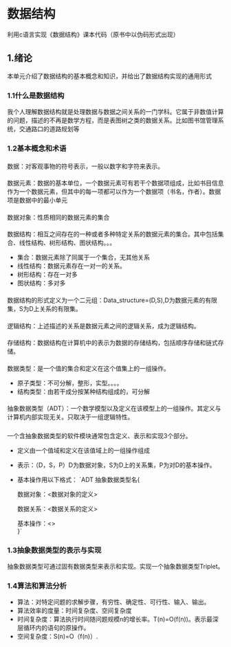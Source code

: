 # 数据结构
利用c语言实现《数据结构》课本代码（原书中以伪码形式出现）
## 1.绪论
本单元介绍了数据结构的基本概念和知识，并给出了数据结构实现的通用形式
### 1.1什么是数据结构
   我个人理解数据结构就是处理数据与数据之间关系的一门学科。它属于非数值计算的问题，描述的不再是数学方程，而是表图树之类的数据关系。比如图书馆管理系统，交通路口的道路规划等
### 1.2基本概念和术语
   #### 
   数据：对客观事物的符号表示，一般以数字和字符来表示。
   #### 
   数据元素：数据的基本单位，一个数据元素可有若干个数据项组成，比如书目信息作为一个数据元素，但其中的每一项都可以作为一个数据项（书名，作者）。数据项是数据中的最小单元
   #### 
   数据对象：性质相同的数据元素的集合
   ####
   数据结构：相互之间存在的一种或者多种特定关系的数据元素的集合。其中包括集合、线性结构、树形结构、图状结构。。。
   * 集合：数据元素除了同属于一个集合，无其他关系
   * 线性结构：数据元素存在一对一的关系。
   * 树形结构：存在一对多
   * 图状结构：多对多
   ####
   数据结构的形式定义为一个二元组：Data_structure=(D,S),D为数据元素的有限集，S为D上关系的有限集。
   ####
   逻辑结构：上述描述的关系是数据元素之间的逻辑关系，成为逻辑结构。
   ####
   存储结构：数据结构在计算机中的表示为数据的存储结构，包括顺序存储和链式存储。
   ####
   数据类型：是一个值的集合和定义在这个值集上的一组操作。
   * 原子类型：不可分解，整形，实型。。。。
   * 结构类型：由若干成分按某种结构组成的，可分解
   ####
   抽象数据类型（ADT）：一个数学模型以及定义在该模型上的一组操作。其定义与计算机内部实现无关。只取决于一组逻辑特性。
   #####
   一个含抽象数据类型的软件模块通常包含定义、表示和实现3个部分。
   * 定义由一个值域和定义在该值域上的一组操作组成
   * 表示：（D，S，P）D为数据对象，S为D上的关系集，P为对D的基本操作。
   * 基本操作用以下格式：
   `ADT 抽象数据类型名{   
   
     数据对象：<数据对象的定义>    
     
     数据关系：<数据关系的定义>   
     
     基本操作：<>      
   }`
   
   ### 1.3抽象数据类型的表示与实现
   抽象数据类型可通过固有数据类型来表示和实现。实现一个抽象数据类型Triplet。
   
   ### 1.4算法和算法分析
   * 算法：对特定问题的求解步骤，有穷性、确定性、可行性、输入、输出。
   * 算法效率的度量：时间复杂度、空间复杂度
   * 时间复杂度：算法执行时间随问题规模n的增长率。T(n)=O(f(n))。表示最深层循环内的语句的原操作。
   * 空间复杂度：S(n)=O（f(n)）.
   
   
